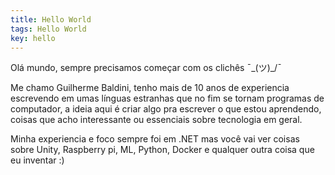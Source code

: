 ```yaml
---
title: Hello World
tags: Hello World
key: hello
---
```


Olá mundo, sempre precisamos começar com os clichês ¯\_(ツ)_/¯

Me chamo Guilherme Baldini, tenho mais de 10 anos de experiencia escrevendo em umas línguas estranhas que no fim se tornam programas de computador, a ideia aqui é criar algo pra escrever o que estou aprendendo, coisas que acho interessante ou essenciais sobre tecnologia em geral.

Minha experiencia e foco sempre foi em .NET mas você vai ver coisas sobre Unity, Raspberry pi, ML, Python, Docker e qualquer outra coisa que eu inventar :)

<!--more-->